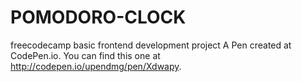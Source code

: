# POMODORO-CLOCK
freecodecamp basic frontend development project
A Pen created at CodePen.io. You can find this one at http://codepen.io/upendmg/pen/Xdwapy.
